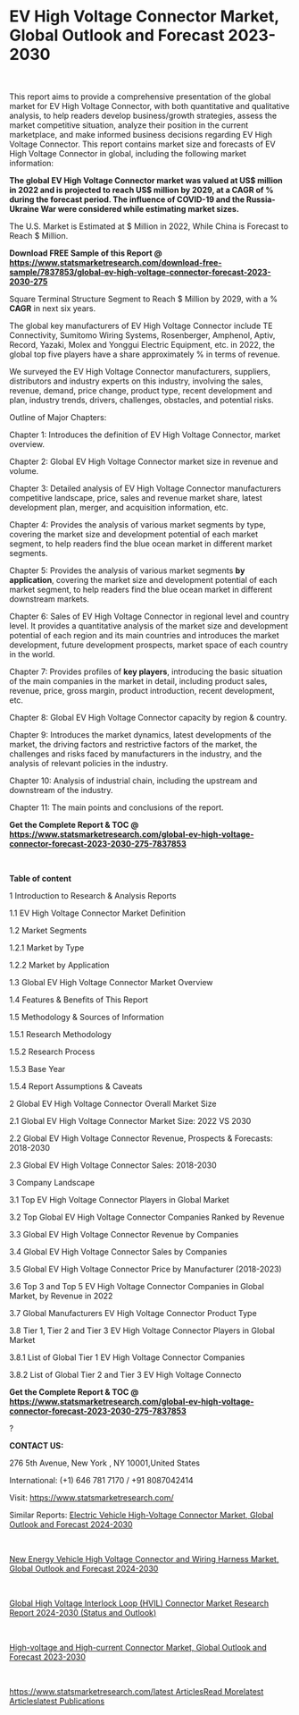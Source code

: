 <h1>EV High Voltage Connector Market, Global Outlook and Forecast 2023-2030</h1><br/><p>This report aims to provide a comprehensive presentation of the global market for EV High Voltage Connector, with both quantitative and qualitative analysis, to help readers develop business/growth strategies, assess the market competitive situation, analyze their position in the current marketplace, and make informed business decisions regarding EV High Voltage Connector. This report contains market size and forecasts of EV High Voltage Connector in global, including the following market information:</p>
 
 
 
 <p><strong>The global EV High Voltage Connector market was valued at US$ million in 2022 and is projected to reach US$ million by 2029, at a <strong>CAGR</strong> of % during the forecast period. The influence of COVID-19 and the Russia-Ukraine War were considered while estimating market sizes.</strong></p>
 
 
 
 <p>The U.S. Market is Estimated at $ Million in 2022, While China is Forecast to Reach $ Million.</p>
 
 
 
 <p><strong>Download FREE Sample of this Report @ <a href="https://www.statsmarketresearch.com/download-free-sample/7837853/global-ev-high-voltage-connector-forecast-2023-2030-275">https://www.statsmarketresearch.com/download-free-sample/7837853/global-ev-high-voltage-connector-forecast-2023-2030-275</a></strong></p>
 
 
 
 <p>Square Terminal Structure Segment to Reach $ Million by 2029, with a % <strong>CAGR</strong> in next six years.</p>
 
 
 
 <p>The global key manufacturers of EV High Voltage Connector include TE Connectivity, Sumitomo Wiring Systems, Rosenberger, Amphenol, Aptiv, Record, Yazaki, Molex and Yonggui Electric Equipment, etc. in 2022, the global top five players have a share approximately % in terms of revenue.</p>
 
 
 
 <p>We surveyed the EV High Voltage Connector manufacturers, suppliers, distributors and industry experts on this industry, involving the sales, revenue, demand, price change, product type, recent development and plan, industry trends, drivers, challenges, obstacles, and potential risks.</p>
 
 
 
 <p>Outline of Major Chapters:</p>
 
 
 
 <p>Chapter 1: Introduces the definition of EV High Voltage Connector, market overview.</p>
 
 
 
 <p>Chapter 2: Global EV High Voltage Connector market size in revenue and volume.</p>
 
 
 
 <p>Chapter 3: Detailed analysis of EV High Voltage Connector manufacturers competitive landscape, price, sales and revenue market share, latest development plan, merger, and acquisition information, etc.</p>
 
 
 
 <p>Chapter 4: Provides the analysis of various market segments by type, covering the market size and development potential of each market segment, to help readers find the blue ocean market in different market segments.</p>
 
 
 
 <p>Chapter 5: Provides the analysis of various market segments <strong>by application</strong>, covering the market size and development potential of each market segment, to help readers find the blue ocean market in different downstream markets.</p>
 
 
 
 <p>Chapter 6: Sales of EV High Voltage Connector in regional level and country level. It provides a quantitative analysis of the market size and development potential of each region and its main countries and introduces the market development, future development prospects, market space of each country in the world.</p>
 
 
 
 <p>Chapter 7: Provides profiles of <strong>key players</strong>, introducing the basic situation of the main companies in the market in detail, including product sales, revenue, price, gross margin, product introduction, recent development, etc.</p>
 
 
 
 <p>Chapter 8: Global EV High Voltage Connector capacity by region & country.</p>
 
 
 
 <p>Chapter 9: Introduces the market dynamics, latest developments of the market, the driving factors and restrictive factors of the market, the challenges and risks faced by manufacturers in the industry, and the analysis of relevant policies in the industry.</p>
 
 
 
 <p>Chapter 10: Analysis of industrial chain, including the upstream and downstream of the industry.</p>
 
 
 
 <p>Chapter 11: The main points and conclusions of the report.</p>
 
 
 
 <div><b>Get the Complete Report & TOC @ <a href="https://www.statsmarketresearch.com/global-ev-high-voltage-connector-forecast-2023-2030-275-7837853">https://www.statsmarketresearch.com/global-ev-high-voltage-connector-forecast-2023-2030-275-7837853</a></b></div>
 
 
 
 <p><br />
 
 <b>Table of content</b></p>
 
 
 
 <p>1 Introduction to Research & Analysis Reports<br />
 
 1.1 EV High Voltage Connector Market Definition<br />
 
 1.2 Market Segments<br />
 
 1.2.1 Market by Type<br />
 
 1.2.2 Market by Application<br />
 
 1.3 Global EV High Voltage Connector Market Overview<br />
 
 1.4 Features & Benefits of This Report<br />
 
 1.5 Methodology & Sources of Information<br />
 
 1.5.1 Research Methodology<br />
 
 1.5.2 Research Process<br />
 
 1.5.3 Base Year<br />
 
 1.5.4 Report Assumptions & Caveats<br />
 
 2 Global EV High Voltage Connector Overall Market Size<br />
 
 2.1 Global EV High Voltage Connector Market Size: 2022 VS 2030<br />
 
 2.2 Global EV High Voltage Connector Revenue, Prospects & Forecasts: 2018-2030<br />
 
 2.3 Global EV High Voltage Connector Sales: 2018-2030<br />
 
 3 Company Landscape<br />
 
 3.1 Top EV High Voltage Connector Players in Global Market<br />
 
 3.2 Top Global EV High Voltage Connector Companies Ranked by Revenue<br />
 
 3.3 Global EV High Voltage Connector Revenue by Companies<br />
 
 3.4 Global EV High Voltage Connector Sales by Companies<br />
 
 3.5 Global EV High Voltage Connector Price by Manufacturer (2018-2023)<br />
 
 3.6 Top 3 and Top 5 EV High Voltage Connector Companies in Global Market, by Revenue in 2022<br />
 
 3.7 Global Manufacturers EV High Voltage Connector Product Type<br />
 
 3.8 Tier 1, Tier 2 and Tier 3 EV High Voltage Connector Players in Global Market<br />
 
 3.8.1 List of Global Tier 1 EV High Voltage Connector Companies<br />
 
 3.8.2 List of Global Tier 2 and Tier 3 EV High Voltage Connecto</p>
 
 
 
 <div><b>Get the Complete Report & TOC @ <a href="https://www.statsmarketresearch.com/global-ev-high-voltage-connector-forecast-2023-2030-275-7837853">https://www.statsmarketresearch.com/global-ev-high-voltage-connector-forecast-2023-2030-275-7837853</a></b></div>
 
 
 
 <p>? </p>
 
 
 
 <p><b>CONTACT US:</b><br />
 
 276 5th Avenue, New York , NY 10001,United States<br />
 
 International: (+1) 646 781 7170 / +91 8087042414<br />
 
 Visit: <a href="https://www.statsmarketresearch.com/">https://www.statsmarketresearch.com/</a><br />
 
 Similar Reports: <a href="https://www.statsmarketresearch.com/global-ev-high-voltage-connector-forecast-2023-2030-275-7837853">Electric Vehicle High-Voltage Connector Market, Global Outlook and Forecast 2024-2030</a><br />
 
 <br />
 
 <a href="https://www.statsmarketresearch.com/global-ev-high-voltage-connector-forecast-2023-2030-275-7837853">New Energy Vehicle High Voltage Connector and Wiring Harness Market, Global Outlook and Forecast 2024-2030</a><br />
 
 <br />
 
 <a href="https://www.statsmarketresearch.com/global-ev-high-voltage-connector-forecast-2023-2030-275-7837853">Global High Voltage Interlock Loop (HVIL) Connector Market Research Report 2024-2030 (Status and Outlook)</a><br />
 
 <br />
 
 <a href="https://www.statsmarketresearch.com/global-ev-high-voltage-connector-forecast-2023-2030-275-7837853">High-voltage and High-current Connector Market, Global Outlook and Forecast 2023-2030</a><br />
 
 <br />
 
 <a href="https://gyeongbokgung.com">https://www.statsmarketresearch.com/</a><a href="https://hallyeomaritime.com">latest Articles</a><a href="https://jingwansa.com">Read More</a><a href="https://nguoiviet.jp/">latest Articles</a><a href="https://www.intelmarketresearch.com/">latest Publications</a></p>